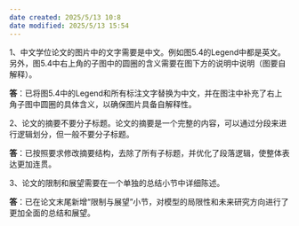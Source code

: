```yaml
---
date created: 2025/5/13 10:8
date modified: 2025/5/13 15:54
---
```


1、中文学位论文的图片中的文字需要是中文。例如图5.4的Legend中都是英文。另外，图5.4中右上角的子图中的圆圈的含义需要在图下方的说明中说明（图要自解释）。

**答**：已将图5.4中的Legend和所有标注文字替换为中文，并在图注中补充了右上角子图中圆圈的具体含义，以确保图片具备自解释性。

2、论文的摘要不要分子标题。论文的摘要是一个完整的内容，可以通过分段来进行逻辑划分，但一般不要分子标题。

**答**：已按照要求修改摘要结构，去除了所有子标题，并优化了段落逻辑，使整体表达更加连贯。

3、论文的限制和展望需要在一个单独的总结小节中详细陈述。

**答**：已在论文末尾新增“限制与展望”小节，对模型的局限性和未来研究方向进行了更加全面的总结和展望。
